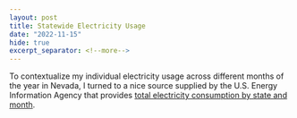 ```yaml
---
layout: post
title: Statewide Electricity Usage
date: "2022-11-15"
hide: true
excerpt_separator: <!--more-->
---
```


To contextualize my individual electricity usage across different months of the year in Nevada, I turned to a nice source supplied by the 
U.S. Energy Information Agency that provides [total electricity consumption by state and month](https://www.eia.gov/electricity/data.php#sales).
